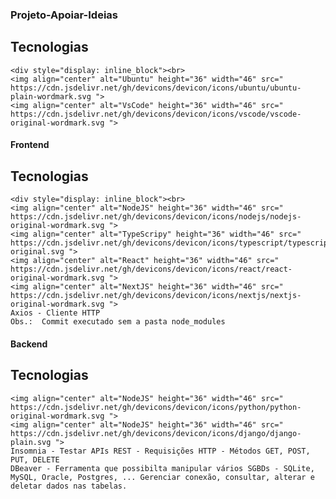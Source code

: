 ### Projeto-Apoiar-Ideias

  ## Tecnologias

    <div style="display: inline_block"><br>
    <img align="center" alt="Ubuntu" height="36" width="46" src=" https://cdn.jsdelivr.net/gh/devicons/devicon/icons/ubuntu/ubuntu-plain-wordmark.svg ">
    <img align="center" alt="VsCode" height="36" width="46" src=" https://cdn.jsdelivr.net/gh/devicons/devicon/icons/vscode/vscode-original-wordmark.svg ">
  

#### Frontend
  
  ## Tecnologias
  
    <div style="display: inline_block"><br>
    <img align="center" alt="NodeJS" height="36" width="46" src=" https://cdn.jsdelivr.net/gh/devicons/devicon/icons/nodejs/nodejs-original-wordmark.svg ">
    <img align="center" alt="TypeScripy" height="36" width="46" src=" https://cdn.jsdelivr.net/gh/devicons/devicon/icons/typescript/typescript-original.svg ">
    <img align="center" alt="React" height="36" width="46" src=" https://cdn.jsdelivr.net/gh/devicons/devicon/icons/react/react-original-wordmark.svg ">
    <img align="center" alt="NextJS" height="36" width="46" src=" https://cdn.jsdelivr.net/gh/devicons/devicon/icons/nextjs/nextjs-original-wordmark.svg ">
    Axios - Cliente HTTP
    Obs.:  Commit executado sem a pasta node_modules 


#### Backend
  
  ## Tecnologias
    
    <img align="center" alt="NodeJS" height="36" width="46" src=" https://cdn.jsdelivr.net/gh/devicons/devicon/icons/python/python-original-wordmark.svg ">
    <img align="center" alt="NodeJS" height="36" width="46" src=" https://cdn.jsdelivr.net/gh/devicons/devicon/icons/django/django-plain.svg ">
    Insomnia - Testar APIs REST - Requisições HTTP - Métodos GET, POST, PUT, DELETE
    DBeaver - Ferramenta que possibilta manipular vários SGBDs - SQLite, MySQL, Oracle, Postgres, ... Gerenciar conexão, consultar, alterar e deletar dados nas tabelas.
